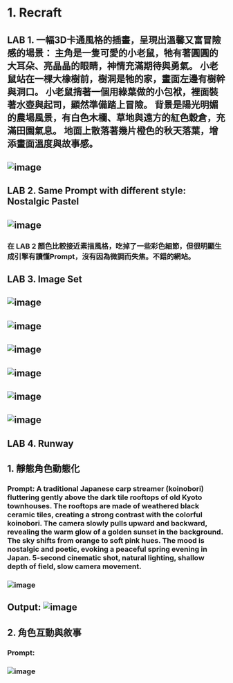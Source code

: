 # 1. Recraft

## LAB 1. 一幅3D卡通風格的插畫，呈現出溫馨又富冒險感的場景： 主角是一隻可愛的小老鼠，牠有著圓圓的大耳朵、亮晶晶的眼睛，神情充滿期待與勇氣。 小老鼠站在一棵大橡樹前，樹洞是牠的家，畫面左邊有樹幹與洞口。 小老鼠揹著一個用綠葉做的小包袱，裡面裝著水壺與起司，顯然準備踏上冒險。 背景是陽光明媚的農場風景，有白色木欄、草地與遠方的紅色穀倉，充滿田園氣息。 地面上散落著幾片橙色的秋天落葉，增添畫面溫度與故事感。

## ![image](https://github.com/user-attachments/assets/5061684d-da4d-4055-8238-c7d25dc24d30)


## LAB 2. Same Prompt with different style: Nostalgic Pastel

## ![image](https://github.com/user-attachments/assets/692138fd-e132-4296-a202-439f6af7c256)

### 在 LAB 2 顏色比較接近素描風格，吃掉了一些彩色細節，但很明顯生成引擎有讀懂Prompt，沒有因為微調而失焦。不錯的網站。

## LAB 3. Image Set

## ![image](https://github.com/user-attachments/assets/5d225973-62b7-4c8d-ab61-2aeb3652ba16)
## ![image](https://github.com/user-attachments/assets/994de41e-80c5-4d2c-ad2d-b99815cc919c)
## ![image](https://github.com/user-attachments/assets/1fd1f403-fce5-4ce0-bb82-74f7800a996f)
## ![image](https://github.com/user-attachments/assets/383328af-2421-469e-825d-20f72a9e3eb1)
## ![image](https://github.com/user-attachments/assets/0f299498-7d8f-451d-94a2-38137722196b)
## ![image](https://github.com/user-attachments/assets/f13f5df4-0cf1-4896-969c-245d7e8a8831)

## LAB 4. Runway

## 1. 靜態角色動態化
### Prompt: A traditional Japanese carp streamer (koinobori) fluttering gently above the dark tile rooftops of old Kyoto townhouses. The rooftops are made of weathered black ceramic tiles, creating a strong contrast with the colorful koinobori. The camera slowly pulls upward and backward, revealing the warm glow of a golden sunset in the background. The sky shifts from orange to soft pink hues. The mood is nostalgic and poetic, evoking a peaceful spring evening in Japan. 5-second cinematic shot, natural lighting, shallow depth of field, slow camera movement.
### ![image](https://github.com/user-attachments/assets/0da9f132-ceba-47af-9671-601023c8aa93)

## Output: ![image](https://github.com/user-attachments/assets/2f57bb04-0fe5-412a-b1ab-926565296d88)


## 2. 角色互動與敘事
### Prompt: 

### ![image](https://github.com/user-attachments/assets/301c23b0-b3fb-44a1-a48a-24c72bb1dcab)


